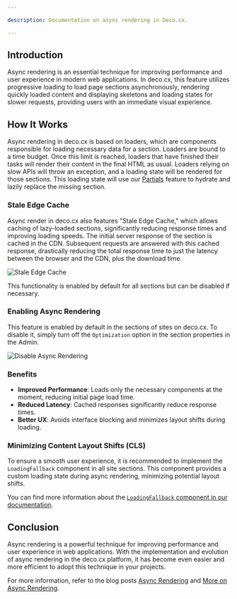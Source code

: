 ```yaml
---

description: Documentation on async rendering in Deco.cx.

---
```


## Introduction

Async rendering is an essential technique for improving performance and user experience in modern web applications. In deco.cx, this feature utilizes progressive loading to load page sections asynchronously, rendering quickly loaded content and displaying skeletons and loading states for slower requests, providing users with an immediate visual experience.

## How It Works

Async rendering in deco.cx is based on loaders, which are components responsible for loading necessary data for a section. Loaders are bound to a time budget. Once this limit is reached, loaders that have finished their tasks will render their content in the final HTML as usual. Loaders relying on slow APIs will throw an exception, and a loading state will be rendered for those sections. This loading state will use our [Partials](/docs/en/developing-capabilities/interactive-sections/partial) feature to hydrate and lazily replace the missing section.

### Stale Edge Cache

Async render in deco.cx also features "Stale Edge Cache," which allows caching of lazy-loaded sections, significantly reducing response times and improving loading speeds. The initial server response of the section is cached in the CDN. Subsequent requests are answered with this cached response, drastically reducing the total response time to just the latency between the browser and the CDN, plus the download time.

![Stale Edge Cache](/docs/performance/stale-edge-cache.png)

This functionality is enabled by default for all sections but can be disabled if necessary.

### Enabling Async Rendering

This feature is enabled by default in the sections of sites on deco.cx. To disable it, simply turn off the `Optimization` option in the section properties in the Admin.

![Disable Async Rendering](/docs/performance/disable-async-render.png)

### Benefits

- **Improved Performance**: Loads only the necessary components at the moment, reducing initial page load time.
- **Reduced Latency**: Cached responses significantly reduce response times.
- **Better UX**: Avoids interface blocking and minimizes layout shifts during loading.

### Minimizing Content Layout Shifts (CLS)

To ensure a smooth user experience, it is recommended to implement the `LoadingFallback` component in all site sections. This component provides a custom loading state during async rendering, minimizing potential layout shifts.

You can find more information about the [`LoadingFallback` component in our documentation](/docs/en/developing-capabilities/sections/loading-fallback).

## Conclusion

Async rendering is a powerful technique for improving performance and user experience in web applications. With the implementation and evolution of async rendering in the deco.cx platform, it has become even easier and more efficient to adopt this technique in your projects.

For more information, refer to the blog posts [Async Rendering](https://deco.cx/en/blog/async-rendering) and [More on Async Rendering](https://deco.cx/en/blog/async-render-default).
